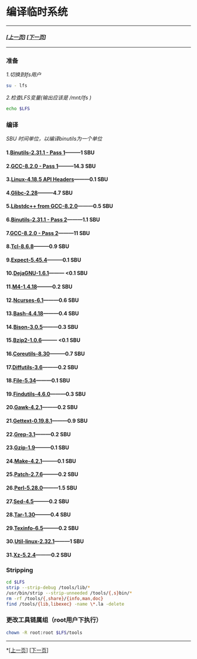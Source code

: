 # 编译临时系统
------------------------------------------------
#### *[[上一页](001-prepare-host-system.md)] [[下一页](003-build-lfs-system.md)]*
------------------------------------------------
### 准备
*1.切换到lfs用户*
```bash
su - lfs
```
*2.检查LFS变量(输出应该是 /mnt/lfs )*
```bash
echo $LFS
```
### 编译
*SBU 时间单位，以编译binutils为一个单位*
#### 1.[Binutils-2.31.1 - Pass 1](tmp-system/001-binutils-pass1.md)———1 SBU
#### 2.[GCC-8.2.0 - Pass 1](tmp-system/002-gcc-pass1.md)———14.3 SBU
#### 3.[Linux-4.18.5 API Headers](tmp-system/003-linux-header.md)———0.1 SBU
#### 4.[Glibc-2.28](tmp-system/004-glibc.md)———4.7 SBU
#### 5.[Libstdc++ from GCC-8.2.0](tmp-system/005-libstdc++.md)———0.5 SBU
#### 6.[Binutils-2.31.1 - Pass 2](tmp-system/006-binutils-paas2.md)———1.1 SBU
#### 7.[GCC-8.2.0 - Pass 2](tmp-system/007-gcc-pass2.md)———11 SBU
#### 8.[Tcl-8.6.8](tmp-system/008-tcl.md)———0.9 SBU
#### 9.[Expect-5.45.4](tmp-system/009-expect.md)———0.1 SBU
#### 10.[DejaGNU-1.6.1](tmp-system/010-dejagnu.md)——— <0.1 SBU
#### 11.[M4-1.4.18](tmp-system/011-m4.md)———0.2 SBU
#### 12.[Ncurses-6.1](tmp-system/012-ncurses.md)———0.6 SBU
#### 13.[Bash-4.4.18](tmp-system/013-bash.md)———0.4 SBU
#### 14.[Bison-3.0.5](tmp-system/014-bison.md)———0.3 SBU
#### 15.[Bzip2-1.0.6](tmp-system/015-bzip.md)——— <0.1 SBU
#### 16.[Coreutils-8.30](tmp-system/016-coreutils.md)———0.7 SBU
#### 17.[Diffutils-3.6](tmp-system/017-diffutils.md)———0.2 SBU
#### 18.[File-5.34](tmp-system/018-file.md)———0.1 SBU
#### 19.[Findutils-4.6.0](tmp-system/019-findutils.md)———0.3 SBU
#### 20.[Gawk-4.2.1](tmp-system/020-gawk.md)———0.2 SBU
#### 21.[Gettext-0.19.8.1](tmp-system/021-gettext.md)———0.9 SBU
#### 22.[Grep-3.1](tmp-system/022-grep.md)———0.2 SBU
#### 23.[Gzip-1.9](tmp-system/023-gzip.md)———0.1 SBU
#### 24.[Make-4.2.1](tmp-system/024-make.md)———0.1 SBU
#### 25.[Patch-2.7.6](tmp-system/025-patch.md)———0.2 SBU
#### 26.[Perl-5.28.0](tmp-system/026-perl.md)———1.5 SBU
#### 27.[Sed-4.5](tmp-system/027-sed.md)———0.2 SBU
#### 28.[Tar-1.30](tmp-system/028-tar.md)———0.4 SBU
#### 29.[Texinfo-6.5](tmp-system/029-texinfo.md)———0.2 SBU
#### 30.[Util-linux-2.32.1](tmp-system/030-util.md)———1 SBU
#### 31.[Xz-5.2.4](tmp-system/031-xz.md)———0.2 SBU
### Stripping
```bash
cd $LFS
strip --strip-debug /tools/lib/*
/usr/bin/strip --strip-unneeded /tools/{,s}bin/*
rm -rf /tools/{,share}/{info,man,doc}
find /tools/{lib,libexec} -name \*.la -delete
```
### 更改工具链属组（root用户下执行）
```bash
chown -R root:root $LFS/tools
```
------------------------------------------------
*[[上一页](001-prepare-host-system.md)]  [[下一页](003-build_lfs-system.md)]
